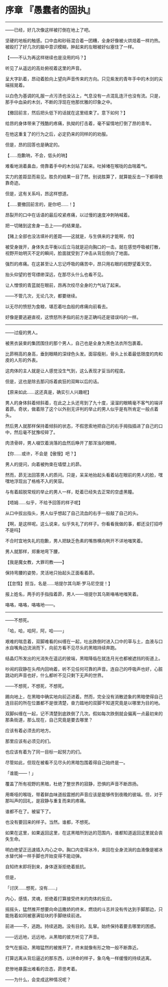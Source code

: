 # 序章 『愚蠢者的固执』

------

——已经，好几次像这样被打倒在地上了吧。

坚硬的地板的触感。口中血和砂砾混合着一团糟，全身好像被火烘焙着一样灼热。被殴打了好几次的脑中意识模糊，肿起来的左眼被好似塞住了一样。

【——不认为再这样继续也是没用的吗？】

听见了从遥远的高处俯视着这里的声音。

呈大字趴着，昂动着脸向上望向声音传来的方向。只见紫发的青年手中的木剑的尖端摇晃着。

以白色为基调的礼服一点污渍也没沾上，气息没有一点混乱连汗也没有流。只是，那手中血染的木剑，不断的浮现在他那优雅的印象之中。

【撤回前言，然后把头低下的话就在这里结束了。意下如何？】

给昂的身体带来了残酷的疼痛，执拗的打击着，毫不留情地打倒了昂的青年。

在他这重复了的行为之后，必定扔来的同样的的劝服。

但是，昂的回答也是确定的。

【……抱歉呐，不会，低头的呐】

难看地淌着鼻血，倚靠着手中的木剑站了起来。吐掉堵在喉咙的血喘着气。

实力的差距显而易见。胜负的结果一目了然。别说胜算了，就算能反击一下都得依靠奇迹。

但是，这有关系吗，昂这样想道。

【……要撤回前言的，是你吧……！】

昂裂开的口中在话语的最后咬紧疼痛，以过慢的速度冲刺呐喊着。

把一切赌到这舍身一击上——的结果是。

【赌上全部也没法填补的差距——这就是，与生俱来的才能啊，你】

被受身拨开，身体失去平衡以后立马就是迎向胸口的一击。就在感觉呼吸被打散，视野开始明灭不定的瞬间，脸面就受到了冲击从背后倒向了地面。

强烈的疼痛。在这甚至让人忘记呼吸的痛苦中，昂只用右眼的视野望着天空。

抬头仰望的苍穹缥缈深远，在那尽头什么也看不见。

让人憎恨的青蓝就在眼前，昂再次绞尽全身的力气站了起来。

——不管几次，无论几次，都要继续。

以无尽的愤怒为食粮，堪忍着吐血般的疼痛向前看去。

好像是要逃避直视，这愤怒所矛指的前方是正确吗还是错误吗的一样。


------

——过瘦的男人。



被黑衣装束的集团围住的那个男人，自己也是全身为黑色法衣所包裹着。

比昴稍高的身高，垂到眼睛的深绿色头发。面容瘦削，骨头上长着最低限度的肉和皮的人形的外表。

这肉体的主人就是让人感觉没生气到，这么表现才妥当的程度。

但是，这也是除去那闪烁着疯狂的双眸以后的话。

【原来如此……这还真是，确实引人兴趣呢】

男人的身体斜着倾斜着，在此之上头还弯到了九十度，滚溜的眼睛毫不客气的端详着昴。奇状，做着除了这个以外别无评判的举止的男人似乎是有所肯定一般点着头。

然后男人就那样保持着倾斜的状态，不假思索地把自己的右手拇指插进了自己的口中，然后毫不犹豫咬碎了。

肉溃骨碎，男人啜饮着淌落的血然后睁开了那浑浊的眼睛，

【你……或许，不会是【傲慢】吧？】

男人的提问，向着被拘束在墙壁上的昴。

然而，昴无法回答男人的质问。只是，呆呆地抬起头看着站在眼前的男人的脸，嘿嘿地浮现出了格格不入的笑容。

与有着超脱常规的举止的男人一样，眨着已经失去正常的空虚黑瞳。

【唔姆……似乎，不给予回答的样子呢】

从口中拔出指头，男人似乎想起了自己流血的右手一般敲了自己的头。

【啊，是这样呢。这么说来，似乎失礼了的样子。你看看我做的事，都还没打招呼不是吗】

不合时宜地失礼的抱歉，男人把缺乏色素的嘴唇横向咧开不详地嗤笑着。

男人就那样，郑重地弯下腰，

【我是魔女教，大罪司教——】

保持弯腰的姿势，灵活地只抬起头正面看着昴。

【【怠惰】担当，名是……培提尔其乌斯·罗马尼空提！】

报上姓名，两手的手指指着昴，男人——培提尔其乌斯咯咯地嗤笑着。



咯咯，咯咯，咯咯地——。

------

——不想死。

「哈，哈，哈阿，阿，哈——」

艰难的喘息着，双脚难看的纠缠在一起，吐出跌倒时进入口中的草与土，血液与口水自嘴角边流淌而下，向前方看不见尽头的黑暗持续奔跑。

结晶灯所发出的光消失在遥远的彼端，黑暗降临在就连月光也都被遮挡的街道上。

吵闹的寂静在头颅内回响着，听不见任何可靠的声音。连自己的呼吸声也好，心脏跳动的声音也好，什么都听不见只剩下无声的世界。

——不想死，不想死，不想死。

踢向地上，在黑暗中确实地向前迈进着。然而，完全没有消散迹象的黑暗使得自己连目前的所在位置都不是很清楚，奋力踏地的双脚不知道究竟是以哪里为目的地。

双脚纠缠在一起，记不清楚到底跌倒了几次。假如每次跌倒就会偏离一点最初来的那条街道，那么现在，自己究竟是要去哪里？

应该有着必须去的地方。

那里应该有必须见的们。

也应该有着为了同一目标一起努力的们。

尽管如此，但现在被看不见尽头的黑暗包围着得自己始终是一。

「谁能——！」

覆盖了所有视野的黑暗，杜绝了整世界的寂静，恐惧的声音不断昂扬。

用嘶哑的喉咙，带着鲜血味道般震撼的声音应该是能够传到夜晚的彼端。但，对于那叫声的回礼，是寂静与重复而来的疼痛。

谁都不在了。被留下了。

也没有要回来的样子。当然。谁都，不想死。

如果在这里，如果返回这里，在这黑暗所到达的范围内，谁都知道返回这里就会丧失生命。

明白绝望正迅速插入内心之中。胸口内变得冰冷，来回在全身流淌的血液像是被冰水替代掉一样手脚也开始变得不能动弹。

自知终末即将到来，身体逐渐拒绝着抵抗。

但是，

「讨厌……想死，没有……」

内心，感情，灵魂，拒绝着打算接受终末的肉体的反应。

摇摇头，猛然推开想要向命运撒娇的终末，燃烧的斗志并没有传达到手脚那边，只能拖着如同被塞满铅块的手脚继续前进。

前进——不，逃跑。持续逃跑。没有目的。乱窜。始终保持着要去哪里的困惑。

——远远地，远远地，从黑暗的彼方听见了声音。

空气在振动，黑暗猛然的被推开了，终末就像有形之物一般不断靠近。

打算远离从背后逼近的那东西，以拼命的样子，象乌龟一样缓慢的持续逃离。

悲惨地暴露出难看的丑态，昴思考着。

——为什么，会变成这种情况呢？

